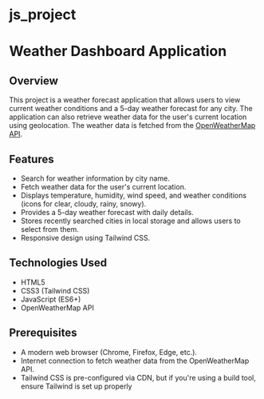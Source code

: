 # js_project

# Weather Dashboard Application

## Overview
This project is a weather forecast application that allows users to view current weather conditions and a 5-day weather forecast for any city. The application can also retrieve weather data for the user's current location using geolocation. The weather data is fetched from the [OpenWeatherMap API](https://openweathermap.org/).

## Features
- Search for weather information by city name.
- Fetch weather data for the user's current location.
- Displays temperature, humidity, wind speed, and weather conditions (icons for clear, cloudy, rainy, snowy).
- Provides a 5-day weather forecast with daily details.
- Stores recently searched cities in local storage and allows users to select from them.
- Responsive design using Tailwind CSS.
  
## Technologies Used
- HTML5
- CSS3 (Tailwind CSS)
- JavaScript (ES6+)
- OpenWeatherMap API

## Prerequisites
- A modern web browser (Chrome, Firefox, Edge, etc.).
- Internet connection to fetch weather data from the OpenWeatherMap API.
- Tailwind CSS is pre-configured via CDN, but if you're using a build tool, ensure Tailwind is set up properly
